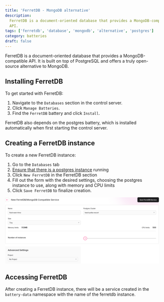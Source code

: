 ```yaml
---
title: 'FerretDB - MongoDB alternative'
description:
  FerretDB is a document-oriented database that provides a MongoDB-compatible
  API.
tags: ['ferretdb', 'database', 'mongodb', 'alternative', 'postgres']
category: batteries
draft: false
---
```


FerretDB is a document-oriented database that provides a MongoDB-compatible API.
It is built on top of PostgreSQL and offers a truly open-source alternative to
MongoDB.

## Installing FerretDB

To get started with FerretDB:

1. Navigate to the `Databases` section in the control server.
2. Click `Manage Batteries`.
3. Find the `FerretDB` battery and click `Install`.

FerretDB also depends on the postgres battery, which is installed automatically
when first starting the control server.

## Creating a FerretDB instance

To create a new FerretDB instance:

1. Go to the `Databases` tab
2. [Ensure that there is a postgres instance](/docs/postgres) running
3. Click `New FerretDB` in the FerretDB section
4. Fill out the form with the desired settings, choosing the postgres instance
   to use, along with memory and CPU limits
5. Click `Save FerretDB` to finalize creation.

![Creating a FerretDB instance](./creating-ferretdb.png)

## Accessing FerretDB

After creating a FerretDB instance, there will be a service created in the
`battery-data` namespace with the name of the ferretdb instance.
